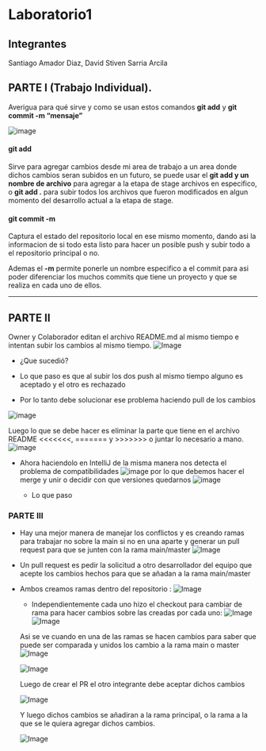 # Laboratorio1

## Integrantes
Santiago Amador Diaz,
David Stiven Sarria Arcila
## PARTE I (Trabajo Individual).

Averigua para qué sirve y como se usan estos comandos **git add** y **git commit -m “mensaje”**

![image](https://www.w3docs.com/uploads/media/default/0001/03/ad19114d2f18ae7f7e8b99a5110d1a2f339282c6.png)

#### git add 
Sirve para agregar cambios desde mi area de trabajo a un area donde dichos cambios seran subidos en un futuro, se puede usar el **git add y un nombre de archivo** para agregar a la etapa de stage archivos en especifico, o **git add .** para subir todos los archivos que fueron modificados en algun momento del desarrollo actual a la etapa de stage. 
#### git commit -m
Captura el estado del repositorio local en ese mismo momento, dando asi la informacion de si todo esta listo para hacer un posible push y subir todo a el repositorio principal o no.

Ademas el **-m** permite ponerle un nombre especifico a el commit para asi poder diferenciar los muchos commits que tiene un proyecto y que se realiza en cada uno de ellos.
***
## PARTE II
Owner y Colaborador editan el archivo README.md al mismo tiempo e intentan subir los cambios al mismo tiempo.
![Image](https://git-scm.com/book/es/v2/images/local.png)

- ¿Que sucedió?


- Lo que paso es que al subir los dos push al mismo tiempo alguno es aceptado y el otro es rechazado
- Por lo tanto debe solucionar ese problema haciendo pull de los cambios


![image](assets/PRIMERA.jpeg)

Luego lo que se debe hacer es eliminar la parte que tiene en el archivo README <<<<<<<, ======= y >>>>>>> o juntar lo necesario a mano.
![image](assets/Segunda.jpeg)

   - Ahora haciendolo en IntelliJ de la misma manera nos detecta el problema de compatibilidades
   ![image](assets/tercera.jpeg)
   por lo que debemos hacer el merge y unir o decidir con que versiones quedarnos
   ![image](assets/cuarta.jpeg)




     - Lo que paso 
### PARTE III
- Hay una mejor manera de manejar los conflictos y es creando ramas para trabajar no sobre la main si no en una aparte y generar un pull request para que se junten con la rama main/master
![Image](https://tighten.com/assets/images/insights/add-commits-to-pr-illustration-1-updated.png)
- Un pull request es pedir la solicitud a otro desarrollador del equipo que acepte los cambios hechos para que se añadan a la rama main/master 
- Ambos creamos ramas dentro del repositorio :
![Image](assets/RAMAS.png)
  - Independientemente cada uno hizo el checkout para cambiar de rama para hacer cambios sobre las creadas por cada uno:
  ![Image](assets/CAMBIO1.jpeg)
  ![Image](assets/CAMBIO2.png)


  Asi se ve cuando en una de las ramas se hacen cambios para saber que puede ser comparada y unidos los cambio a la rama main o master
  ![Image](assets/PRDavid.jpeg)

  

  ![Image](assets/CPR.jpeg)

  Luego de crear el PR el otro integrante debe aceptar dichos cambios

  ![Image](assets/PROBARPR.jpeg)

  Y luego dichos cambios se añadiran a la rama principal, o la rama a la que se le quiera agregar dichos cambios.


  ![Image](assets/Aceptado.jpeg)

